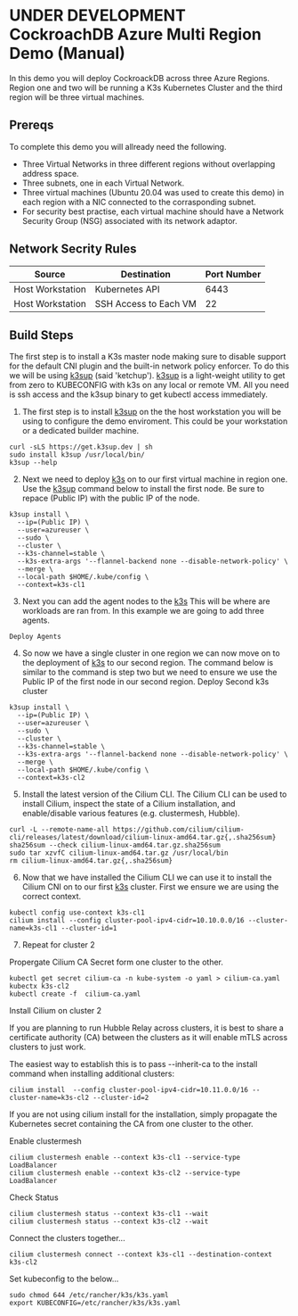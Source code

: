 
# UNDER DEVELOPMENT CockroachDB Azure Multi Region Demo (Manual)

In this demo you will deploy CockroackDB across three Azure Regions. Region one and two will be running a K3s Kubernetes Cluster and the third region will be three virtual machines.

## Prereqs

To complete this demo you will allready need the following.

- Three Virtual Networks in three different regions without overlapping address space.
- Three subnets, one in each Virtual Network.
- Three virtual machines (Ubuntu 20.04 was used to create this demo) in each region with a NIC connected to the corrasponding subnet.
- For security best practise, each virtual machine should have a Network Security Group (NSG) associated with its network adaptor.

## Network Secrity Rules

|Source|Destination|Port Number|
|------|-----------|-----------|
|Host Workstation|Kubernetes API|6443|
|Host Workstation |SSH Access to Each VM|22|

## Build Steps

The first step is to install a K3s master node making sure to disable support for the default CNI plugin and the built-in network policy enforcer.
To do this we will be using [k3sup](https://github.com/alexellis/k3sup) (said 'ketchup'). [k3sup](https://github.com/alexellis/k3sup) is a light-weight utility to get from zero to KUBECONFIG with k3s on any local or remote VM. All you need is ssh access and the k3sup binary to get kubectl access immediately.


1. The first step is to install [k3sup](https://github.com/alexellis/k3sup) on the the host workstation you will be using to configure the demo enviroment. This could be your workstation or a dedicated builder machine.

```
curl -sLS https://get.k3sup.dev | sh
sudo install k3sup /usr/local/bin/
k3sup --help
```
2. Next we need to deploy [k3s](https://github.com/k3s-io/k3s) on to our first virtual machine in region one. Use the [k3sup](https://github.com/alexellis/k3sup) command below to install the first node. Be sure to repace (Public IP) with the public IP of the node.

```
k3sup install \
  --ip=(Public IP) \
  --user=azureuser \
  --sudo \
  --cluster \
  --k3s-channel=stable \
  --k3s-extra-args '--flannel-backend none --disable-network-policy' \
  --merge \
  --local-path $HOME/.kube/config \
  --context=k3s-cl1
```

3. Next you can add the agent nodes to the [k3s](https://github.com/k3s-io/k3s) This will be where are workloads are ran from. In this example we are going to add three agents.
```
Deploy Agents
```

4. So now we have a single cluster in one region we can now move on to the deployment of [k3s](https://github.com/k3s-io/k3s) to our second region. The command below is similar to the command is step two but we need to ensure we use the Public IP of the first node in our second region. 
Deploy Second k3s cluster
```
k3sup install \
  --ip=(Public IP) \
  --user=azureuser \
  --sudo \
  --cluster \
  --k3s-channel=stable \
  --k3s-extra-args '--flannel-backend none --disable-network-policy' \
  --merge \
  --local-path $HOME/.kube/config \
  --context=k3s-cl2
```

5. Install the latest version of the Cilium CLI. The Cilium CLI can be used to install Cilium, inspect the state of a Cilium installation, and enable/disable various features (e.g. clustermesh, Hubble).
```
curl -L --remote-name-all https://github.com/cilium/cilium-cli/releases/latest/download/cilium-linux-amd64.tar.gz{,.sha256sum}
sha256sum --check cilium-linux-amd64.tar.gz.sha256sum
sudo tar xzvfC cilium-linux-amd64.tar.gz /usr/local/bin
rm cilium-linux-amd64.tar.gz{,.sha256sum}
```

6. Now that we have installed the Cilium CLI we can use it to install the Cilium CNI on to our first [k3s](https://github.com/k3s-io/k3s) cluster. First we ensure we are using the correct context.  
```
kubectl config use-context k3s-cl1
cilium install --config cluster-pool-ipv4-cidr=10.10.0.0/16 --cluster-name=k3s-cl1 --cluster-id=1
```
7. Repeat for cluster 2

Propergate Cilium CA Secret form one cluster to the other.
```
kubectl get secret cilium-ca -n kube-system -o yaml > cilium-ca.yaml
kubectx k3s-cl2
kubectl create -f  cilium-ca.yaml
```

Install  Cilium on cluster 2

If you are planning to run Hubble Relay across clusters, it is best to share a certificate authority (CA) between the clusters as it will enable mTLS across clusters to just work.

The easiest way to establish this is to pass --inherit-ca to the install command when installing additional clusters:
```
cilium install  --config cluster-pool-ipv4-cidr=10.11.0.0/16 --cluster-name=k3s-cl2 --cluster-id=2 
```

If you are not using cilium install for the installation, simply propagate the Kubernetes secret containing the CA from one cluster to the other.

Enable clustermesh
```
cilium clustermesh enable --context k3s-cl1 --service-type LoadBalancer
cilium clustermesh enable --context k3s-cl2 --service-type LoadBalancer
```

Check Status
```
cilium clustermesh status --context k3s-cl1 --wait
cilium clustermesh status --context k3s-cl2 --wait
```

Connect the clusters together...
```
cilium clustermesh connect --context k3s-cl1 --destination-context k3s-cl2
```


Set kubeconfig to the below...
```
sudo chmod 644 /etc/rancher/k3s/k3s.yaml
export KUBECONFIG=/etc/rancher/k3s/k3s.yaml
```
